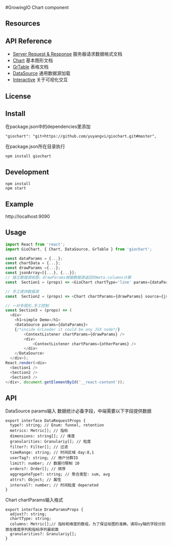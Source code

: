 #GrowingIO Chart component
## Resources
## API Reference
   * [Server Request & Response](docs/GQL.md) 服务器请求数据格式文档
   * [Chart](docs/Chart.md) 基本图形文档
   * [GrTable](docs/GrTable.md) 表格文档
   * [DataSource](docs/DataSource.md) 通用数据源加载
   * [Interactive](docs/Interactive.md) 关于可视化交互
## License

## Install
在package.json中的dependencies里添加
```
"giochart": "git+https://github.com/yuyangvi/giochart.git#master",
```
在package.json所在目录执行
```
npm install giochart
```
## Development
```
npm install
npm start
```

## Example
http://localhost:9090

## Usage

```js
import React from 'react';
import GioChart, { Chart, DataSource, GrTable } from 'giochart';

const dataParams = {...};
const chartData = {...};
const drawParams ={...};
const jsonArray=[{...}, {...}];
// 独立数据源绘图，drawParams根据数据源返回的meta.columns计算
const  Section1 = (props) => <GioChart chartType='line' params={dataParams} />;

// 手工提供数据源
const  Section2 = (props) => <Chart chartParams={drawParams} source={jsonArray} />;

// 一对多图形,手工控制
const Section3 = (props) => (
  <div>
    <h1>simple Demo</h1>
    <DataSource params={dataParams}>
    {/*inside GrLoader it could be any JSX node*/}
        <ContextListener chartParams={drawParams} />
        <div>
            <ContextListener chartParams={otherParams} />
        </div>
    </DataSource>
  </div>);
React.render(<div>
  <Section1 />
  <Section2 />
  <Section3 />
</div>, document.getElementById('__react-content'));
```

## API
DataSource
params输入
数据统计必备字段，中端需要以下字段提供数据
```
export interface DataRequestProps {
  type?: string; // Enum: funnel, retention
  metrics: Metric[]; // 指标
  dimensions: string[]; // 维度
  granularities: Granulariy[]; // 粒度
  filter?: Filter[]; // 过滤
  timeRange: string; // 时间区域 day:8,1
  userTag?: string; // 用户分群ID
  limit?: number; // 数据行限制 10
  orders?: Order[]; // 排序
  aggregateType?: string; // 聚合类型: sum, avg
  attrs?: Object; // 属性
  interval?: number; // 时间粒度 deperated
}
```

Chart
chartParams输入格式
```
export interface DrawParamsProps {
  adjust?: string;
  chartType: string;
  columns: Metric[];// 指标和维度的数组，为了保证绘图的准确，请将xy轴的字段分别放在维度序列和指标序列最前面
  granularities?: Granulariy[];
}
```
